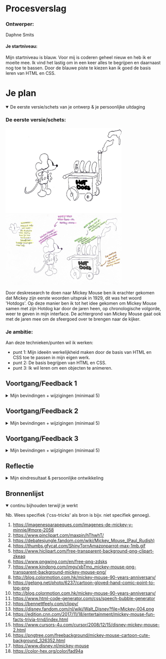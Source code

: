 # Procesverslag

### Ontwerper:
Daphne Smits

#### Je startniveau:
Mijn startniveau is blauw. Voor mij is coderen geheel nieuw en heb ik er moeite mee. Ik vind het lastig om in een keer alles te begrijpen en daarnaast nog toe te bassen. Door de blauwe piste te kiezen kan ik goed de basis leren van HTML en CSS. 





# Je plan


<details open>
  <summary>De eerste versie/schets van je ontwerp & je persoonlijke uitdaging</summary>

  ### De eerste versie/schets:
  <img src="readme-images/schets.jpg" width="375px" alt="eerste versie/schets">
  <img src="readme-images/schets1.jpg" width="375px" alt="eerste aantekeningen/schets">

  Door deskresearch te doen naar Mickey Mouse ben ik erachter gekomen dat Mickey zijn eerste woorden uitsprak in 1929, dit was het woord 'Hotdogs'. Op deze manier ben ik tot het idee gekomen om Mickey Mouse samen met zijn Hotdog kar door de jaren heen, op chronologische volgorde, weer te geven in mijn interface. De achtergrond van Mickey Mouse gaat ook met de jaren mee om de sfeergoed over te brengen naar de kijker.


  ### Je ambitie: 
  Aan deze technieken/punten wil ik werken:
  - punt 1: Mijn ideeën werkelijkheid maken door de basis van HTML en CSS toe te passen in mijn eigen werk.
  - punt 2: De basis begrijpen van HTML en CSS.
  - punt 3: Ik wil leren om een objecten te animeren.
 
</details>




## Voortgang/Feedback 1

<details>
  <summary>Mijn bevindingen + wijzigingen (minimaal 5)</summary>
  Mijn 1e feedback moment heb ik gehad met Yarre, hij heeft mij anders laten kijken en tot ideeën gebracht.


  ### Bevinding 1:
  In de eerste instantie wilde ik Mikcey Mouse de Hotdog dans laren doen, maar dit is erg lastig bij een afbeelding. Een advies was om Mickey Mouse in het beeld te laten komen waneer er op een Hotdog geklikt wordt, zodat het niet saai stil blijft staan, maar een speelser effect krijgt. 

  #### oplossing:
  De oplossing die ik heb toegepast op deze bevinding is dat ik Mickey in het beeld laat springen wanneer er op een jaartal/Hotdog wordt geklikt

  ### Bevinding 2:
  Bij mijn eerste schets had ik alleen het idee om Mickey en de Hotdog kraam mee te veranderen met de evolutie. Om het een geheel te houden was een tip om de achtergrond ook per setting te laten veranderen. Dus van zwart wit naar kleur en 3D.

  #### oplossing:
  De oplossing voor dit advies was om voor elk jaartal een bijpassende achtergrond te zoeken. Zo heb ik in 1929 een 'Old Movie' setting gebruikt met behulp van een gif. In het jaar 1935 een kleur setting, maar nog niet gedetailleerd, 1953, ook kleur en wat specifieker en als laatste 2004 een 3D achtergrond. 

<img src="https://78.media.tumblr.com/tumblr_m9qrir9yjM1ruxnlh.gif" width="375px" alt="gif1">
<img src="images/achtergrond2.jpg" width="375px" alt="achtergrond2">
<img src="images/achtergrond3.jpg" width="375px" alt="achtergrond3">
<img src="images/achtergrond4.jpg" width="375px" alt="achtergrond4">


  ### Bevinding 3:
  Het handje op de schets met een 'I' erin zou informatie moeten geven, een idee was om op Mickey te klikken en zo informatie te laten zien in plaats van het hanje. 
 
  #### oplossing:
  Door Mickey een hover te geven en een 'talk bubble' eraan te linken weet de kijker dat Mickey klikbaar is. Wanneer de kijker klikt op Mickey zal er informatie tevoorschijn komen.

   <img src="readme-images/bevinding3.png" width="375px" alt="bevinding3">

   ### Bevinding 4:
   Een tip van Yarre was om aan een landingspagina te denken. Hij zei dat het misschien leuk was om de kar in het beeld te laten rollen tot aan het midden (nog zonder Mickey), zodat vanaf hier de kijker een jaargetijde kiezen. Zo heb je een soort start scene. 
 
  #### oplossing:
  Hoewel ik dit een goed idee vond en ik me er in kon vinden heb ik ervoor gekozen om dit niet toe te passen, omdat ik de bovenstaande bevindingen voorrang vond hebben. Wanneer ik meer tijd zou hebben had ik hier graag nog wat aandacht aan besteed. 

   ### Bevinding 5:
  Omdat Mickey van Hotdogs houdt is het misschien leuk om er een audio aan toe te voegen als Mickey in komt springen en zegt 'Hotdogs'.
 
  #### oplossing:
  Aan deze bevinding was ik begonnen, maar helaas kon ik niet per jaargetijd een stem van ickey mouse vinden. Wel heb ik eraan gedacht om een audio fragment te gebruiken, maar uiteindelijk niet toegepast.

</details>




## Voortgang/Feedback 2

<details>
  <summary>Mijn bevindingen + wijzigingen (minimaal 5)</summary>
  
  ### Bevinding 1:
  Interactieve elementen (links, buttons en inputs) kunnen met het toetsenbord (tab) nog niet geselecteerd worden.

  #### oplossing:
  De elementen kunnen met tab geselecteerd worden, maar helaas krijg ik het niet voor elkaar dat het met enter of soatie geactiveerd word. In het vervolg moet ik direct aanpassen nadat iemand dit als feedback geeft. Op deze manier kan k nog om hulp vragen.

  ### Bevinding 2:
  De states van interactieve elementen passen nog niet bij het onderwerp.

  #### oplossing:
  De states heb ik bij zowel de Hotdogs als Mickey, de klikbare elementen, toegepast. De state die ik bij beide heb toegepast is 'hover'.  Op deze manier ziet de kijker wanneer hij/zij over een element gaat wat wel of niet klikbaar is.

  <img src="readme-images/states.png" width="375px" alt="states">

  ### Bevinding 3:
  CSS custom properties worden nog niet ingezet.

  #### oplossing:
  De CSS custom properties heb ik overal in CSS toegepast

  <img src="readme-images/customproperties.png" width="375px" alt="customproperties">

  ### Bevinding 4:
  In mijn HTML stond 2x een main, terwijl er maar een main is met hoofd content.

  #### oplossing:
  Alle main content heb ik samen gevoegd in een main.

  ### Bevinding 5:
  HTML en CSS zijn nog niet volledig netjes ingesprongen ofvoldoende witruimte voor gebruikt.

  #### oplossing:
  De oplossing hiervoor was om dit op te schonen.

  <img src="readme-images/witruimte.png" width="375px" alt="witruimte">
  <img src="readme-images/verbeterd2.png" width="375px" alt="verbeterd2">

</details>



## Voortgang/Feedback 3

<details>
  <summary>Mijn bevindingen + wijzigingen (minimaal 5)</summary>
  
  ### Bevinding 1:
  De teksten in de Hotdogs zijn in Illustrator gemaakt, hierdoor kan een persoon die blind is niet luisteren wat er staat. 

  #### oplossing:
  Voor nu had ik er te weinig tijd voor om dit op te lossen, in het vervolg zal ik hier meer op letten en rekening mee houden. 


  ### Bevinding 2:
  De Hotdog kramen konden qua uitsraling meer met de evolutie mee. Dus niet alleen het aanpassen van de kleuren, maar ook de kar zelf, zoals de pijp. 

  #### oplossing:
  Ik heb de kramen in Illustrator moderner gemaakt.

  <img src="readme-images/Kraam1953!.png" width="375px" alt="Kraam1953!">
  <img src="readme-images/Kraam1953.png" width="375px" alt="Kraam1953">
  <img src="readme-images/Kraam2004!.png" width="375px" alt="Kraam2004!">
  <img src="readme-images/Kraam2004.png" width="375px" alt="Kraam2004">

  ### Bevinding 3:
  De spreekwolk van Mickey kwam bij het scherm kleiner maken uit zijn neus. Dit zag er vreemd uit. 

  #### oplossing:
  De spreekwolk heb ik aangepast door de waardes bij 'left' aan te passen en vw eraan toe te voegen.

  ### Bevinding 4:
  De cursor van de interface was niet gekoppeld aan de style van de interface

  #### oplossing:
  Om het meer een geheel te maken heb ik de cursor van een vingertje naar 'Mickey Mouse' veranderd. 

  ### Bevinding 5:
  De states 'hovers' van Mickey waren overal zwart/grijs, omdat Mickey veranderd in kleur, pas het niet bij de sfeer.

  #### oplossing:
  De states 'hovers' van de Mickey's heb ik zo aangepast dat ze ook bij de Mickey passen. Zo heb ik de Mickey van 1929 een zwart/grijze hover gegeven, en de rest de kleuren rood en geel.

  <img src="readme-images/hover1.png" width="375px" alt="hover1">
  <img src="readme-images/hover2.png" width="375px" alt="hover2">

</details>




## Reflectie

<details>
  <summary>Mijn eindresultaat & persoonlijke ontwikkeling</summary>

  ### Je uitkomst - karakteristiek screenshot(s):
  <img src="readme-images/setting1.png" width="375px" alt="setting1">
  <img src="readme-images/setting2.png" width="375px" alt="setting2">
  <img src="readme-images/setting3.png" width="375px" alt="setting3">
  <img src="readme-images/setting4.png" width="375px" alt="setting4">


  ### Dit ging goed/Heb ik geleerd: 
  Van niets naar iets, hoewel ik tijdens het vak webtypografie kennis heb mogen maken met coderen leek het alsof ik nog niks wist toen ik begon aan het vak interface en interactie. Op het begin zat ik echt tegen dit vak op, maar laat ik eerlijk zijn, uiteindelijk met veel hulp van Sanne 't Hooft en medestudenten ben ik blij met mijn eindresultaat en waar ik nu sta. 

  Ik kan zeggen dat ik de afgelopen twee weken veel heb geleerd, maar dat het ook veel informatie was in een keer. Hierdoor zijn sommige dingen bij gebleven en sommige weer vergaan. Een van mijn ambities was om de basis te leren van HTML en CSS, persoonlijk vind ik dat ik hierin ben geslaagd. Op het begin had ik geen idee waar ik moest beginnen en dit ging stapje voor stapje beter. Hierbij moet ik natuurlijk wel zeggen dat er voor mij nog ontzettend veel te leren valt op het gebied van coderen.

  Wat ik heb geleerd
  - Coderen is minder moeilijk dan het lijkt. Stapgewijs kom je steeds verder en van fouten maken leer je, er zit logica in en voor mij was het eerst een groot raadsel.
  - Handige tips, zoals een 'kleurpallet' toevoegen, zodat je standaard kleuren hetzelfde zijn.


  ### Dit was lastig/Is niet gelukt:
  Wat ik lastig vond was op het begin vrijwel alles. Ik begreep niet hoe of waar ik moest beginnen. Op het begin ben ik ook gaan uitbroberen en heb ik veel gevraagd om wat basis elementen te begrijpen en linken te kunnen leggen. Om op een les na iedere keer aanwezig te zijn bij de lessen begreep ik beetje bij beetje meer van code en hoe ik aan de slag moest. 

  Wat ik nog steeds erg lastig vind is welk code-element bij welke past en welke overbodig zijn. Dit is een questie van doen en blijven proberen, net zoals de grootte van 'em'. Wat niet gelukt is, omdat ik te weinig tijd had, is dat ik geen start scene heb. Daarnaast was het eigenlijk ook de bedoeling om het karretje steeds naar de volgende evolutie setting te rollen, ook dit is niet gelukt. 

  Dat het niet gelukt is komt zoals ik al zei door de tijd, maar ook doordat ik het erg lastig vind. Maar al met al ben ik tevreden met waar ik op dit moment sta met coderen, hoewel er nog veel te leren valt.

</details>




## Bronnenlijst

<details open>
<summary>continu bijhouden terwijl je werkt</summary>

Nb. Wees specifiek ('css-tricks' als bron is bijv. niet specifiek genoeg).

1. https://imagenesparapeques.com/imagenes-de-mickey-y-minnie/#more-2058
2. https://www.pinclipart.com/maxpin/hThwhT/
3. https://debatesjungle.fandom.com/wiki/Mickey_Mouse_(Paul_Rudish)
4. https://thumbs.gfycat.com/ShinyTornAmazonparrot-max-1mb.gif
5. https://www.hiclipart.com/free-transparent-background-png-clipart-zkeaq
6. https://www.pngwing.com/en/free-png-zdsks
7. https://www.kindpng.com/imgv/xbTmo_mickey-mouse-png-transparent-background-mickey-mouse-png/
8. http://blog.colormotion.com.hk/mickey-mouse-90-years-anniversary/
9. https://getpng.net/photo/6237/cartoon-gloved-hand-comic-point-to-top-png
10. http://blog.colormotion.com.hk/mickey-mouse-90-years-anniversary/
11. https://www.html-code-generator.com/css/speech-bubble-generator
12. https://bennettfeely.com/clippy/
13. https://disney.fandom.com/nl/wiki/Walt_Disney?file=Mickey-004.png
14. https://edition.cnn.com/2017/11/18/entertainment/mickey-mouse-fun-facts-trivia-trnd/index.html
15. https://www.cursors-4u.com/cursor/2008/12/15/disney-mickey-mouse-2.html
16. https://pngtree.com/freebackground/mickey-mouse-cartoon-cute-background_326352.html
17. https://www.disney.nl/mickey-mouse
18. https://color-hex.org/color/fad94a


</details>